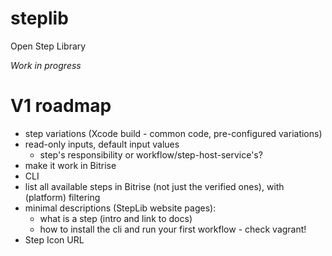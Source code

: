 steplib
=======

Open Step Library

*Work in progress*

# V1 roadmap

* step variations (Xcode build - common code, pre-configured variations)
* read-only inputs, default input values
  * step's responsibility or workflow/step-host-service's?
* make it work in Bitrise
* CLI
* list all available steps in Bitrise (not just the verified ones), with (platform) filtering
* minimal descriptions (StepLib website pages):
  * what is a step (intro and link to docs)
  * how to install the cli and run your first workflow - check vagrant!
* Step Icon URL
